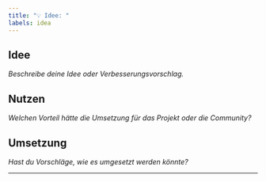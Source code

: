 ```yaml
---
title: "💡 Idee: "
labels: idea
---
```


## Idee
_Beschreibe deine Idee oder Verbesserungsvorschlag._

## Nutzen
_Welchen Vorteil hätte die Umsetzung für das Projekt oder die Community?_

## Umsetzung
_Hast du Vorschläge, wie es umgesetzt werden könnte?_

---
